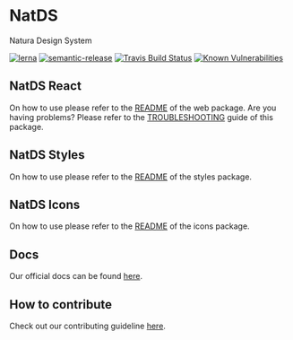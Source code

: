 # NatDS

Natura Design System

[![lerna](https://img.shields.io/badge/maintained%20with-lerna-cc00ff.svg)](https://lerna.js.org/)
[![semantic-release](https://img.shields.io/badge/%20%20%F0%9F%93%A6%F0%9F%9A%80-semantic--release-e10079.svg)](https://github.com/semantic-release/semantic-release)
[![Travis Build Status](https://travis-ci.org/natura-cosmeticos/natds-js.svg?branch=master)](https://travis-ci.org/natura-cosmeticos/natds-js)
[![Known Vulnerabilities](https://snyk.io/test/github/natura-cosmeticos/natds-js/badge.svg?targetFile=package.json)](https://snyk.io/test/github/natura-cosmeticos/natds-js?targetFile=package.json)

## NatDS React

On how to use please refer to the [README](./packages/web/README.md) of the web package.
Are you having problems? Please refer to the [TROUBLESHOOTING](./TROUBLESHOOTING.md) guide of this package.

## NatDS Styles

On how to use please refer to the [README](./packages/styles/README.md) of the styles package.

## NatDS Icons

On how to use please refer to the [README](./packages/icons/README.md) of the icons package.

## Docs

Our official docs can be found [here](https://natds-js.netlify.com/).

## How to contribute

Check out our contributing guideline [here](./CONTRIBUTING.md).
